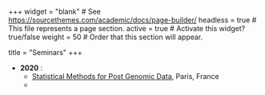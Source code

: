 +++
widget = "blank"  # See https://sourcethemes.com/academic/docs/page-builder/
headless = true  # This file represents a page section.
active = true  # Activate this widget? true/false
weight = 50  # Order that this section will appear.

title = "Seminars"
+++

* **2020** :   
    * [Statistical Methods for Post Genomic Data](https://smpgd2020.sciencesconf.org/), Paris, France  
    *

